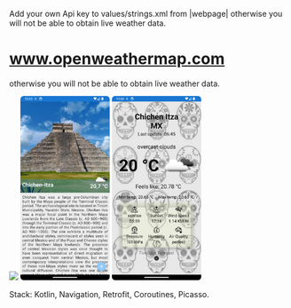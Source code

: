  Add your own Api key to values/strings.xml from |webpage| otherwise you will not be able to obtain live weather data.
 # www.openweathermap.com 
 otherwise you will not be able to obtain live weather data.

<p float="left">
<img src="https://github.com/KamilBarszczewski/MexicoApp/blob/main/app/src/main/res/drawable/archaeoFragment.png" width="32%" />
<img src="https://github.com/KamilBarszczewski/MexicoApp/blob/main/app/src/main/res/drawable/detailFragment.png" width="32%" />
<img src="https://github.com/KamilBarszczewski/MexicoApp/blob/main/app/src/main/res/drawable/weatherFragment.png" width="32%" />  
</p>

Stack: Kotlin, Navigation, Retrofit, Coroutines, Picasso.
